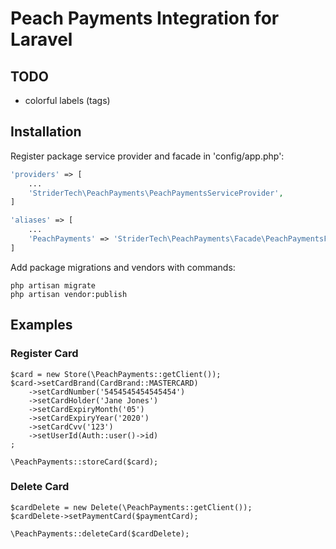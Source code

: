 # Peach Payments Integration for Laravel

## TODO
- colorful labels (tags)

## Installation

Register package service provider and facade in 'config/app.php':
```php
'providers' => [
    ...
    'StriderTech\PeachPayments\PeachPaymentsServiceProvider',
]

'aliases' => [
    ...
    'PeachPayments' => 'StriderTech\PeachPayments\Facade\PeachPaymentsFacade',
]
```

Add package migrations and vendors with commands:
```
php artisan migrate
php artisan vendor:publish
```

## Examples

### Register Card

```
$card = new Store(\PeachPayments::getClient());
$card->setCardBrand(CardBrand::MASTERCARD)
    ->setCardNumber('5454545454545454')
    ->setCardHolder('Jane Jones')
    ->setCardExpiryMonth('05')
    ->setCardExpiryYear('2020')
    ->setCardCvv('123')
    ->setUserId(Auth::user()->id)
;

\PeachPayments::storeCard($card);
```

### Delete Card

```
$cardDelete = new Delete(\PeachPayments::getClient());
$cardDelete->setPaymentCard($paymentCard);

\PeachPayments::deleteCard($cardDelete);
```